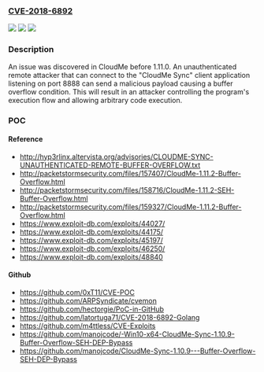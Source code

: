 ### [CVE-2018-6892](https://cve.mitre.org/cgi-bin/cvename.cgi?name=CVE-2018-6892)
![](https://img.shields.io/static/v1?label=Product&message=n%2Fa&color=blue)
![](https://img.shields.io/static/v1?label=Version&message=n%2Fa&color=blue)
![](https://img.shields.io/static/v1?label=Vulnerability&message=n%2Fa&color=brighgreen)

### Description

An issue was discovered in CloudMe before 1.11.0. An unauthenticated remote attacker that can connect to the "CloudMe Sync" client application listening on port 8888 can send a malicious payload causing a buffer overflow condition. This will result in an attacker controlling the program's execution flow and allowing arbitrary code execution.

### POC

#### Reference
- http://hyp3rlinx.altervista.org/advisories/CLOUDME-SYNC-UNAUTHENTICATED-REMOTE-BUFFER-OVERFLOW.txt
- http://packetstormsecurity.com/files/157407/CloudMe-1.11.2-Buffer-Overflow.html
- http://packetstormsecurity.com/files/158716/CloudMe-1.11.2-SEH-Buffer-Overflow.html
- http://packetstormsecurity.com/files/159327/CloudMe-1.11.2-Buffer-Overflow.html
- https://www.exploit-db.com/exploits/44027/
- https://www.exploit-db.com/exploits/44175/
- https://www.exploit-db.com/exploits/45197/
- https://www.exploit-db.com/exploits/46250/
- https://www.exploit-db.com/exploits/48840

#### Github
- https://github.com/0xT11/CVE-POC
- https://github.com/ARPSyndicate/cvemon
- https://github.com/hectorgie/PoC-in-GitHub
- https://github.com/latortuga71/CVE-2018-6892-Golang
- https://github.com/m4ttless/CVE-Exploits
- https://github.com/manojcode/-Win10-x64-CloudMe-Sync-1.10.9-Buffer-Overflow-SEH-DEP-Bypass
- https://github.com/manojcode/CloudMe-Sync-1.10.9---Buffer-Overflow-SEH-DEP-Bypass

